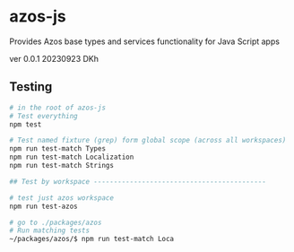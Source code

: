 # azos-js
Provides Azos base types and services functionality for Java Script apps 

ver 0.0.1 20230923 DKh

## Testing

```bash
# in the root of azos-js
# Test everything
npm test

# Test named fixture (grep) form global scope (across all workspaces)
npm run test-match Types
npm run test-match Localization
npm run test-match Strings

## Test by workspace -------------------------------------------

# test just azos workspace
npm run test-azos

# go to ./packages/azos
# Run matching tests
~/packages/azos/$ npm run test-match Loca
```
